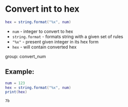 # Convert int to hex

```lua
hex = string.format("%x", num)
```

- `num` - integer to convert to hex
- `string.format` - formats string with a given set of rules
- `"%x"` - present given integer in its hex form
- `hex` - will contain converted hex

group: convert_num

## Example: 
```lua
num = 123
hex = string.format("%x", num)
print(hex)
```
```
7b

```

